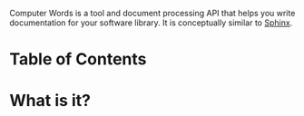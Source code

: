 Computer Words is a tool and document processing API that helps you write
documentation for your software library. It is conceptually similar to
[Sphinx](http://sphinx-doc.org/).

<h1 skip_toc=True>Table of Contents</h1>

<table-of-contents />

# What is it?
